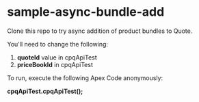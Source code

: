 # sample-async-bundle-add

Clone this repo to try async addition of product bundles to Quote. 

You'll need to change the following:

<ol>
  <li><b>quoteId</b> value in cpqApiTest</li>
  <li><b>priceBookId</b> in cpqApiTest</li>
</ol>


To run, execute the following Apex Code anonymously:

<b>cpqApiTest.cpqApiTest();</b>
